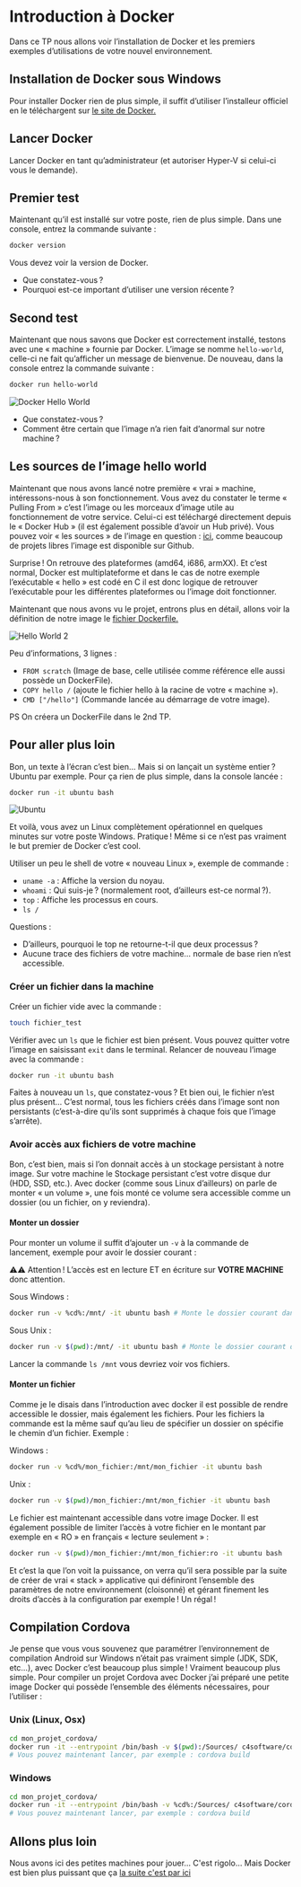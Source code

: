 # Introduction à Docker

Dans ce TP nous allons voir l’installation de Docker et les premiers exemples d’utilisations de votre nouvel environnement.

## Installation de Docker sous Windows

Pour installer Docker rien de plus simple, il suffit d’utiliser l’installeur officiel en le téléchargent sur [le site de Docker.](https://www.docker.com/docker-windows)

## Lancer Docker

Lancer Docker en tant qu’administrateur (et autoriser Hyper-V si celui-ci vous le demande).

## Premier test

Maintenant qu’il est installé sur votre poste, rien de plus simple. Dans une console, entrez la commande suivante :

```bash
docker version
```

Vous devez voir la version de Docker.

- Que constatez-vous ?
- Pourquoi est-ce important d’utiliser une version récente ?

## Second test

Maintenant que nous savons que Docker est correctement installé, testons avec une « machine » fournie par Docker. L’image se nomme `hello-world`, celle-ci ne fait qu’afficher un message de bienvenue. De nouveau, dans la console entrez la commande suivante :

```bash
docker run hello-world
```

![Docker Hello World](./ressources/hello-world.png)

- Que constatez-vous ?
- Comment être certain que l’image n’a rien fait d’anormal sur notre machine ?

## Les sources de l’image hello world

Maintenant que nous avons lancé notre première « vrai » machine, intéressons-nous à son fonctionnement. Vous avez du constater le terme « Pulling From » c’est l’image ou les morceaux d’image utile au fonctionnement de votre service. Celui-ci est téléchargé directement depuis le « Docker Hub » (il est également possible d’avoir un Hub privé). Vous pouvez voir « les sources » de l’image en question : [ici](https://github.com/docker-library/hello-world), comme beaucoup de projets libres l’image est disponible sur Github.

Surprise ! On retrouve des plateformes (amd64, i686, armXX). Et c’est normal, Docker est multiplateforme et dans le cas de notre exemple l’exécutable « hello » est codé en C il est donc logique de retrouver l’exécutable pour les différentes plateformes ou l’image doit fonctionner.

Maintenant que nous avons vu le projet, entrons plus en détail, allons voir la définition de notre image le [fichier Dockerfile.](https://github.com/docker-library/hello-world/blob/master/i386/hello-world/Dockerfile)

![Hello World 2](./ressources/hello-world2.png)

Peu d’informations, 3 lignes :

- `FROM scratch` (Image de base, celle utilisée comme référence elle aussi possède un DockerFile).
- `COPY hello /` (ajoute le fichier hello à la racine de votre « machine »).
- `CMD ["/hello"]` (Commande lancée au démarrage de votre image).

PS On créera un DockerFile dans le 2nd TP.

## Pour aller plus loin

Bon, un texte à l’écran c’est bien… Mais si on lançait un système entier ? Ubuntu par exemple. Pour ça rien de plus simple, dans la console lancée :

```bash
docker run -it ubuntu bash
```

![Ubuntu](./ressources/ubuntu.png)

Et voilà, vous avez un Linux complètement opérationnel en quelques minutes sur votre poste Windows. Pratique ! Même si ce n’est pas vraiment le but premier de Docker c’est cool.

Utiliser un peu le shell de votre « nouveau Linux », exemple de commande :

- `uname -a` : Affiche la version du noyau.
- `whoami` : Qui suis-je ? (normalement root, d’ailleurs est-ce normal ?).
- `top` : Affiche les processus en cours.
- `ls /`

Questions :

- D’ailleurs, pourquoi le top ne retourne-t-il que deux processus ?
- Aucune trace des fichiers de votre machine… normale de base rien n’est accessible.

### Créer un fichier dans la machine

Créer un fichier vide avec la commande :

```bash
touch fichier_test
```

Vérifier avec un `ls` que le fichier est bien présent. Vous pouvez quitter votre l’image en saisissant `exit` dans le terminal. Relancer de nouveau l’image avec la commande :

```bash
docker run -it ubuntu bash
```

Faites à nouveau un `ls`, que constatez-vous ? Et bien oui, le fichier n’est plus présent… C’est normal, tous les fichiers créés dans l’image sont non persistants (c’est-à-dire qu’ils sont supprimés à chaque fois que l’image s’arrête).

### Avoir accès aux fichiers de votre machine

Bon, c’est bien, mais si l’on donnait accès à un stockage persistant à notre image. Sur votre machine le Stockage persistant c’est votre disque dur (HDD, SSD, etc.). Avec docker (comme sous Linux d’ailleurs) on parle de monter « un volume », une fois monté ce volume sera accessible comme un dossier (ou un fichier, on y reviendra).

#### Monter un dossier

Pour monter un volume il suffit d’ajouter un `-v` à la commande de lancement, exemple pour avoir le dossier courant :

⚠️⚠️ Attention ! L’accès est en lecture ET en écriture sur **VOTRE MACHINE** donc attention.

Sous Windows :

```bash
docker run -v %cd%:/mnt/ -it ubuntu bash # Monte le dossier courant dans le /mnt du Docker.
```

Sous Unix :

```bash
docker run -v $(pwd):/mnt/ -it ubuntu bash # Monte le dossier courant dans le /mnt du Docker.
```

Lancer la commande `ls /mnt` vous devriez voir vos fichiers.

#### Monter un fichier

Comme je le disais dans l’introduction avec docker il est possible de rendre accessible le dossier, mais également les fichiers. Pour les fichiers la commande est la même sauf qu’au lieu de spécifier un dossier on spécifie le chemin d’un fichier. Exemple :

Windows :

```bash
docker run -v %cd%/mon_fichier:/mnt/mon_fichier -it ubuntu bash
```

Unix :

```bash
docker run -v $(pwd)/mon_fichier:/mnt/mon_fichier -it ubuntu bash
```

Le fichier est maintenant accessible dans votre image Docker. Il est également possible de limiter l’accès à votre fichier en le montant par exemple en « RO » en français « lecture seulement » :

```bash
docker run -v $(pwd)/mon_fichier:/mnt/mon_fichier:ro -it ubuntu bash
```

Et c’est la que l’on voit la puissance, on verra qu’il sera possible par la suite de créer de vrai « stack » applicative qui définiront l’ensemble des paramètres de notre environnement (cloisonné) et gérant finement les droits d’accès à la configuration par exemple ! Un régal !

## Compilation Cordova

Je pense que vous vous souvenez que paramétrer l’environnement de compilation Android sur Windows n’était pas vraiment simple (JDK, SDK, etc…), avec Docker c’est beaucoup plus simple ! Vraiment beaucoup plus simple. Pour compiler un projet Cordova avec Docker j’ai préparé une petite image Docker qui possède l’ensemble des éléments nécessaires, pour l’utiliser :

### Unix (Linux, Osx)

```sh
cd mon_projet_cordova/
docker run -it --entrypoint /bin/bash -v $(pwd):/Sources/ c4software/cordova-light:latest
# Vous pouvez maintenant lancer, par exemple : cordova build
```

### Windows

```sh
cd mon_projet_cordova/
docker run -it --entrypoint /bin/bash -v %cd%:/Sources/ c4software/cordova-light:latest
# Vous pouvez maintenant lancer, par exemple : cordova build
```

## Allons plus loin

Nous avons ici des petites machines pour jouer… C'est rigolo… Mais Docker est bien plus puissant que ça [la suite c'est par ici](./creer_server_local.md)
